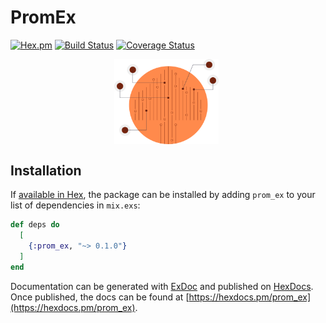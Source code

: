 # PromEx

[![Hex.pm](https://img.shields.io/hexpm/v/prom_ex.svg)](http://hex.pm/packages/prom_ex) [![Build
Status](https://travis-ci.org/akoutmos/prom_ex.svg?branch=master)](https://travis-ci.org/akoutmos/prom_ex) [![Coverage
Status](https://coveralls.io/repos/github/akoutmos/prom_ex/badge.svg?branch=master)](https://coveralls.io/github/akoutmos/prom_ex?branch=master)

<img align="center" width="33%" src="/guides/images/logo.svg" alt="PromEx" style="margin-left:33%">

## Installation

If [available in Hex](https://hex.pm/docs/publish), the package can be installed
by adding `prom_ex` to your list of dependencies in `mix.exs`:

```elixir
def deps do
  [
    {:prom_ex, "~> 0.1.0"}
  ]
end
```

Documentation can be generated with [ExDoc](https://github.com/elixir-lang/ex_doc)
and published on [HexDocs](https://hexdocs.pm). Once published, the docs can
be found at [https://hexdocs.pm/prom_ex](https://hexdocs.pm/prom_ex).
